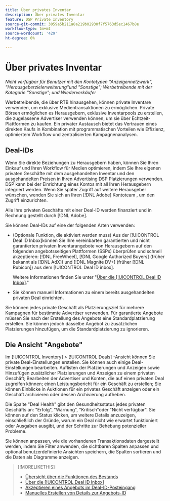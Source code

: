 ```yaml
---
title: Über privates Inventar
description: Über privates Inventar
feature: DSP Private Inventory
source-git-commit: 3059a5b211a8a219b02930f7f5763d5ec1467b8e
workflow-type: tm+mt
source-wordcount: '429'
ht-degree: 0%

---
```


# Über privates Inventar

*Nicht verfügbar für Benutzer mit den Kontotypen &quot;Anzeigennetzwerk&quot;, &quot;Herausgeberzielerweiterung&quot;und &quot;Sonstige&quot;; Werbetreibende mit der Kategorie &quot;Sonstige&quot;; und Wiederverkäufer*

Werbetreibende, die über RTB hinausgehen, können private Inventare verwenden, um exklusive Medientransaktionen zu ermöglichen. Private Börsen ermöglichen es Herausgebern, exklusive Inventarpools zu erstellen, die zugelassene Advertiser verwenden können, um sie über Echtzeit-Plattformen zu kaufen. Ein privater Austausch bietet das Vertrauen eines direkten Kaufs in Kombination mit programmatischen Vorteilen wie Effizienz, optimiertem Workflow und zentralisierten Kampagnenanalysen.

## Deal-IDs

Wenn Sie direkte Beziehungen zu Herausgebern haben, können Sie Ihren Einkauf und Ihren Workflow für Medien optimieren, indem Sie Ihre eigenen privaten Geschäfte mit dem ausgehandelten Inventar und den ausgehandelten Preisen in Ihren Advertising DSP Platzierungen verwenden. DSP kann bei der Einrichtung eines Kontos mit all Ihren Herausgebern integriert werden. Wenn Sie später Zugriff auf weitere Herausgeber wünschen, wenden Sie sich an Ihren [!DNL Adobe] Kontoteam , um den Zugriff einzurichten. <!-- + sentence from Ramey? (no longer here) about how we certify the publishers -->

Alle Ihre privaten Geschäfte mit einer Deal-ID werden finanziert und in Rechnung gestellt durch [!DNL Adobe].

Sie können Deal-IDs auf eine der folgenden Arten verwenden:

* (Optionale Funktion, die aktiviert werden muss) Aus der [!UICONTROL Deal ID Inbox]können Sie Ihre vereinbarten garantierten und nicht garantierten privaten Inventarangebote von Herausgebern auf den folgenden angebotsseitigen Plattformen (SSPs) überprüfen und schnell akzeptieren: [!DNL FreeWheel], [!DNL Google Authorized Buyers] (früher bekannt als [!DNL AdX]) und [!DNL Magnite DV+] (früher [!DNL Rubicon]) aus dem [!UICONTROL Deal ID inbox].

   Weitere Informationen finden Sie unter &quot;[Über die [!UICONTROL Deal ID Inbox]](deal-id-inbox-about.md).&quot;

* Sie können manuell Informationen zu einem bereits ausgehandelten privaten Deal einrichten.

Sie können jedes private Geschäft als Platzierungsziel für mehrere Kampagnen für bestimmte Advertiser verwenden. Für garantierte Angebote müssen Sie nach der Erstellung des Angebots eine Standardplatzierung erstellen. Sie können jedoch dasselbe Angebot zu zusätzlichen Platzierungen hinzufügen, um die Standardplatzierung zu ignorieren.

## Die Ansicht &quot;Angebote&quot;

Im [!UICONTROL Inventory] > [!UICONTROL Deals] -Ansicht können Sie private Deal-Einstellungen erstellen. Sie können auch einige Deal-Einstellungen bearbeiten. Auflisten der Platzierungen und Anzeigen sowie Hinzufügen zusätzlicher Platzierungen und Anzeigen zu einem privaten Geschäft; Bearbeiten der Advertiser und Konten, die auf einen privaten Deal zugreifen können; einen Leistungsbericht für ein Geschäft zu erstellen; Sie können Einblicke in Auktionen für ein privates Geschäft anzeigen oder ein Geschäft archivieren oder dessen Archivierung aufheben.<!-- ; or edit the attribute tags for a deal -->

Die Spalte &quot;Deal Health&quot; gibt den Gesundheitsstatus jedes privaten Geschäfts an: &quot;Erfolg&quot;, &quot;Warnung&quot;, &quot;Kritisch&quot;oder &quot;Nicht verfügbar&quot;. Sie können auf den Status klicken, um weitere Details anzuzeigen, einschließlich der Gründe, warum ein Deal nicht wie erwartet funktioniert oder Ausgaben ausgibt, und der Schritte zur Behebung potenzieller Probleme.

Sie können anpassen, wie die vorhandenen Transaktionsdaten dargestellt werden, indem Sie Filter anwenden, die sichtbaren Spalten anpassen und optional benutzerdefinierte Ansichten speichern, die Spalten sortieren und die Daten als Diagramme anzeigen.

>[!MORELIKETHIS]
>
>* [Übersicht über die Funktionen des Bestands](/help/dsp/inventory/inventory-overview.md)
>* [Über die [!UICONTROL Deal ID Inbox]](/help/dsp/inventory/deal-id-inbox-about.md)
>* [Akzeptieren eines Angebots im Deal-ID-Posteingang](deal-id-inbox-accept.md)
>* [Manuelles Erstellen von Details zur Angebots-ID](deal-id-create.md)

